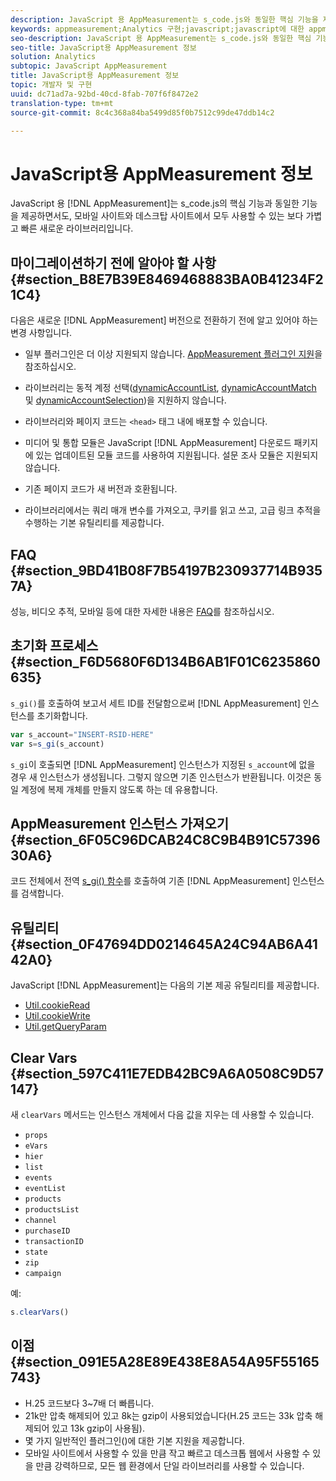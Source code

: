 ```yaml
---
description: JavaScript 용 AppMeasurement는 s_code.js와 동일한 핵심 기능을 제공하면서도, 모바일 사이트와 데스크탑 사이트 모두에서 사용할 수 있는 보다 가볍고 빠른 새로운 라이브러리입니다.
keywords: appmeasurement;Analytics 구현;javascript;javascript에 대한 appmeasurement;초기화;appmeasurement 인스턴스 검색;clear vars;clearvars;appmeasurement 유틸리티;appmeasurement 인스턴스;appmeasurement 이점
seo-description: JavaScript 용 AppMeasurement는 s_code.js와 동일한 핵심 기능을 제공하면서도, 모바일 사이트와 데스크탑 사이트 모두에서 사용할 수 있는 보다 가볍고 빠른 새로운 라이브러리입니다.
seo-title: JavaScript용 AppMeasurement 정보
solution: Analytics
subtopic: JavaScript AppMeasurement
title: JavaScript용 AppMeasurement 정보
topic: 개발자 및 구현
uuid: dc71ad7a-92bd-40cd-8fab-707f6f8472e2
translation-type: tm+mt
source-git-commit: 8c4c368a84ba5499d85f0b7512c99de47ddb14c2

---
```



# JavaScript용 AppMeasurement 정보

JavaScript 용 [!DNL AppMeasurement]는 s_code.js의 핵심 기능과 동일한 기능을 제공하면서도, 모바일 사이트와 데스크탑 사이트에서 모두 사용할 수 있는 보다 가볍고 빠른 새로운 라이브러리입니다.

## 마이그레이션하기 전에 알아야 할 사항 {#section_B8E7B39E8469468883BA0B41234F21C4}

다음은 새로운 [!DNL AppMeasurement] 버전으로 전환하기 전에 알고 있어야 하는 변경 사항입니다.

* 일부 플러그인은 더 이상 지원되지 않습니다. [AppMeasurement 플러그인 지원](/help/implement/js-implementation/c-appmeasurement-js/plugins-support.md)을 참조하십시오.
* 라이브러리는 동적 계정 선택([dynamicAccountList](/help/implement/js-implementation/c-variables/configuration-variables.md), [dynamicAccountMatch](/help/implement/js-implementation/c-variables/configuration-variables.md) 및 [dynamicAccountSelection](/help/implement/js-implementation/c-variables/configuration-variables.md))을 지원하지 않습니다.

* 라이브러리와 페이지 코드는 `<head>` 태그 내에 배포할 수 있습니다.
* 미디어 및 통합 모듈은 JavaScript [!DNL AppMeasurement] 다운로드 패키지에 있는 업데이트된 모듈 코드를 사용하여 지원됩니다. 설문 조사 모듈은 지원되지 않습니다.
* 기존 페이지 코드가 새 버전과 호환됩니다.
* 라이브러리에서는 쿼리 매개 변수를 가져오고, 쿠키를 읽고 쓰고, 고급 링크 추적을 수행하는 기본 유틸리티를 제공합니다.

## FAQ {#section_9BD41B08F7B54197B230937714B9357A}

성능, 비디오 추적, 모바일 등에 대한 자세한 내용은 [FAQ](/help/implement/faq.md)를 참조하십시오.

## 초기화 프로세스 {#section_F6D5680F6D134B6AB1F01C6235860635}

`s_gi()`를 호출하여 보고서 세트 ID를 전달함으로써 [!DNL AppMeasurement] 인스턴스를 초기화합니다.

```js
var s_account="INSERT-RSID-HERE"
var s=s_gi(s_account)
```

`s_gi`이 호출되면 [!DNL AppMeasurement] 인스턴스가 지정된 `s_account`에 없을 경우 새 인스턴스가 생성됩니다. 그렇지 않으면 기존 인스턴스가 반환됩니다. 이것은 동일 계정에 복제 개체를 만들지 않도록 하는 데 유용합니다.

## AppMeasurement 인스턴스 가져오기 {#section_6F05C96DCAB24C8C9B4B91C5739630A6}

코드 전체에서 전역 [s_gi() 함수](/help/implement/js-implementation/function-s-gi.md)를 호출하여 기존 [!DNL AppMeasurement] 인스턴스를 검색합니다.

## 유틸리티 {#section_0F47694DD0214645A24C94AB6A4142A0}

JavaScript [!DNL AppMeasurement]는 다음의 기본 제공 유틸리티를 제공합니다.

* [Util.cookieRead](/help/implement/js-implementation/util-cookieread.md)
* [Util.cookieWrite](/help/implement/js-implementation/util-cookiewrite.md)
* [Util.getQueryParam](/help/implement/js-implementation/util-getqueryparam.md)

## Clear Vars {#section_597C411E7EDB42BC9A6A0508C9D57147}

새 `clearVars` 메서드는 인스턴스 개체에서 다음 값을 지우는 데 사용할 수 있습니다.

* `props`
* `eVars`
* `hier`
* `list`
* `events`
* `eventList`
* `products`
* `productsList`
* `channel`
* `purchaseID`
* `transactionID`
* `state`
* `zip`
* `campaign`

예:

```js
s.clearVars()
```

## 이점 {#section_091E5A28E89E438E8A54A95F55165743}

* H.25 코드보다 3~7배 더 빠릅니다.
* 21k만 압축 해제되어 있고 8k는 gzip이 사용되었습니다(H.25 코드는 33k 압축 해제되어 있고 13k gzip이 사용됨).
* 몇 가지 일반적인 플러그인()에 대한 기본 지원을 제공합니다.
* 모바일 사이트에서 사용할 수 있을 만큼 작고 빠르고 데스크톱 웹에서 사용할 수 있을 만큼 강력하므로, 모든 웹 환경에서 단일 라이브러리를 사용할 수 있습니다.

